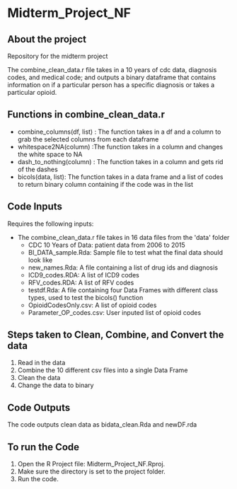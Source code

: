 # Midterm_Project_NF


## About the project

Repository for the midterm project

The combine_clean_data.r file takes in a 10 years of cdc data, diagnosis codes, and medical code; and outputs a binary dataframe that contains information on if a particular person has a specific diagnosis or takes a particular opioid.

## Functions in combine_clean_data.r 

 - combine_columns(df, list) : The function takes in a df and a column to grab the selected columns from each dataframe
 - whitespace2NA(column) :The function takes in a column and changes the white space to NA
 - dash_to_nothing(column) : The function takes in a column and gets rid of the dashes
 - bicols(data, list): The function takes in a data frame and a list of codes to return binary column containing if the code was in the list

## Code Inputs

Requires the following inputs: 

 - The combine_clean_data.r file takes in 16 data files from the 'data' folder
    - CDC 10 Years of Data: patient data from 2006 to 2015
    - BI_DATA_sample.Rda: Sample file to test what the final data should look like
    - new_names.Rda: A file containing a list of drug ids and diagnosis
    - ICD9_codes.RDA: A list of ICD9 codes
    - RFV_codes.RDA: A list of RFV codes
    - testdf.Rda: A file containing four Data Frames with different class types, used to test the bicols() function
    - OpioidCodesOnly.csv: A list of opioid codes
    - Parameter_OP_codes.csv: User inputed list of opioid codes
    
## Steps taken to Clean, Combine, and Convert the data

1. Read in the data 
2. Combine the 10 different csv files into a single Data Frame
3. Clean the data
4. Change the data to binary

## Code Outputs

The code outputs clean data as bidata_clean.Rda and newDF.rda

## To run the Code

 1. Open the R Project file: Midterm_Project_NF.Rproj. 
 2. Make sure the directory is set to the project folder.
 3. Run the code.
 
